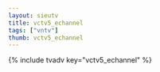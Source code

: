 ```yaml
--- 
layout: sieutv
title: vctv5_echannel
tags: ["vntv"]
thumb: vctv5_echannel
---
```

{% include tvadv key="vctv5_echannel" %}

